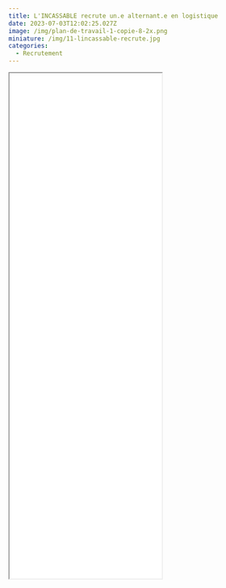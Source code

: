 ```yaml
---
title: L'INCASSABLE recrute un.e alternant.e en logistique
date: 2023-07-03T12:02:25.027Z
image: /img/plan-de-travail-1-copie-8-2x.png
miniature: /img/11-lincassable-recrute.jpg
categories:
  - Recrutement
---
```

<iframe style="margin:auto;" src="/files/UN OU UNE ALTERNANTE LOGISITQUE.pdf" width="60%" height="1000px"> </iframe>